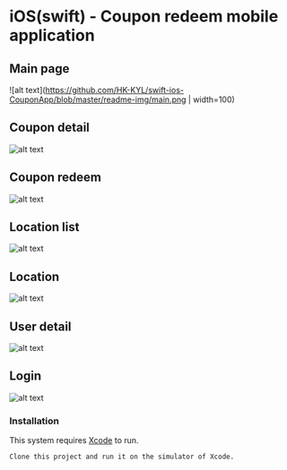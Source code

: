 # iOS(swift) - Coupon redeem mobile application

## Main page
![alt text](https://github.com/HK-KYL/swift-ios-CouponApp/blob/master/readme-img/main.png | width=100)

## Coupon detail
![alt text](https://github.com/HK-KYL/swift-ios-CouponApp/blob/master/readme-img/detail.png?raw=true)

## Coupon redeem
![alt text](https://github.com/HK-KYL/swift-ios-CouponApp/blob/master/readme-img/redeem.png?raw=true)

## Location list
![alt text](https://github.com/HK-KYL/swift-ios-CouponApp/blob/master/readme-img/location_list.png?raw=true)

## Location
![alt text](https://github.com/HK-KYL/swift-ios-CouponApp/blob/master/readme-img/location.png?raw=true)

## User detail
![alt text](https://github.com/HK-KYL/swift-ios-CouponApp/blob/master/readme-img/user_detail.png?raw=true)

## Login
![alt text](https://github.com/HK-KYL/swift-ios-CouponApp/blob/master/readme-img/login.png?raw=true)



### Installation

This system requires [Xcode](https://apps.apple.com/hk/app/xcode/id497799835?mt=12) to run.

```sh
Clone this project and run it on the simulator of Xcode.
```
